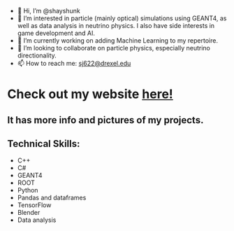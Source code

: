 - 👋 Hi, I’m @shayshunk
- 👀 I’m interested in particle (mainly optical) simulations using GEANT4, as well as data analysis in neutrino physics. I also have side interests in game development and AI. 
- 🌱 I’m currently working on adding Machine Learning to my repertoire. 
- 💞️ I’m looking to collaborate on particle physics, especially neutrino directionality. 
- 📫 How to reach me: sj622@drexel.edu

# Check out my website [here!](https://shayshunk.github.io)
## It has more info and pictures of my projects.

<!---
shayshunk/shayshunk is a ✨ special ✨ repository because its `README.md` (this file) appears on your GitHub profile.
You can click the Preview link to take a look at your changes.
--->
<h2>
  Technical Skills:
</h2>

 * C++
 * C#
 * GEANT4
 * ROOT
 * Python
 * Pandas and dataframes
 * TensorFlow
 * Blender
 * Data analysis
